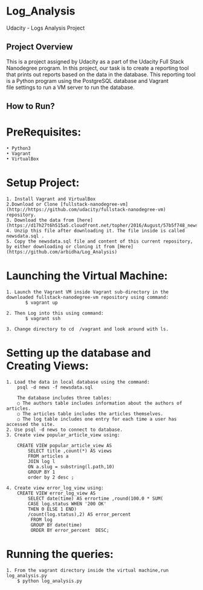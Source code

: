 # Log_Analysis
Udacity - Logs Analysis Project

## Project Overview

This is a project assigned by Udacity as a part of the Udacity Full Stack Nanodegree program.
In this project, our task is to create a reporting tool that prints out reports based on the data in the database. This reporting tool is a Python program using the PostgreSQL database and Vagrant file settings to run a VM server to run the database.

## How to Run?

# PreRequisites:

	• Python3
	• Vagrant
	• VirtualBox

# Setup Project:

	1. Install Vagrant and VirtualBox
	2.Download or Clone [fullstack-nanodegree-vm](http://https://github.com/udacity/fullstack-nanodegree-vm) repository.
	3. Download the data from [here](https://d17h27t6h515a5.cloudfront.net/topher/2016/August/57b5f748_newsdata/newsdata.zip).
	4. Unzip this file after downloading it. The file inside is called newsdata.sql .
	5. Copy the newsdata.sql file and content of this current repository, by either downloading or cloning it from [Here](https://github.com/arbidha/Log_Analysis)

# Launching the Virtual Machine:

	1. Launch the Vagrant VM inside Vagrant sub-directory in the downloaded fullstack-nanodegree-vm repository using command:
       	   $ vagrant up

	2. Then Log into this using command:
           $ vagrant ssh

	3. Change directory to cd  /vagrant and look around with ls.

# Setting up the database and Creating Views:

	1. Load the data in local database using the command:
	    psql -d news -f newsdata.sql

	    The database includes three tables:	    
		○ The authors table includes information about the authors of articles.
		○ The articles table includes the articles themselves.
		○ The log table includes one entry for each time a user has accessed the site.		
	2. Use psql -d news to connect to database.
	3. Create view popular_article_view using:

		CREATE VIEW popular_article_view AS
		    SELECT title ,count(*) AS views
		    FROM articles a
		    JOIN log l
		    ON a.slug = substring(l.path,10)
		    GROUP BY 1
		    order by 2 desc ;

	4. Create view error_log_view using:
		CREATE VIEW error_log_view AS
		    SELECT date(time) AS errortime ,round(100.0 * SUM(
			CASE log.status WHEN '200 OK'
			THEN 0 ELSE 1 END)
			/count(log.status),2) AS error_percent
		     FROM log
		     GROUP BY date(time)
		     ORDER BY error_percent  DESC;

# Running the queries:

	1. From the vagrant directory inside the virtual machine,run log_analysis.py
        $ python log_analysis.py

